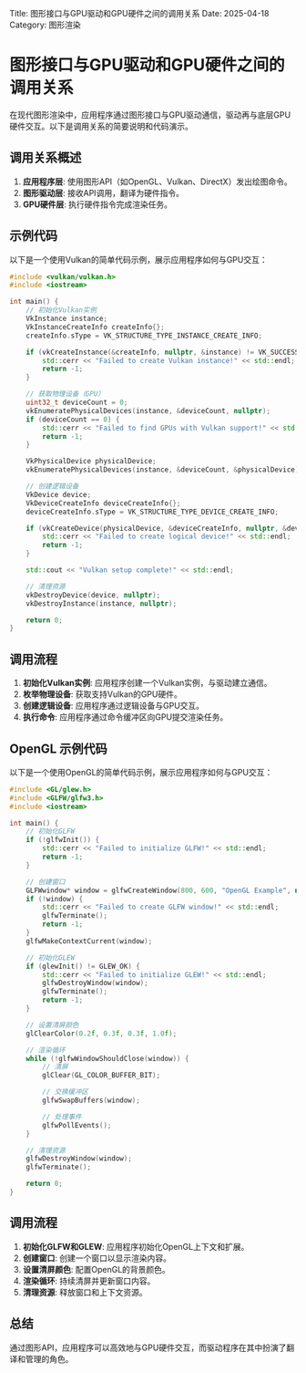 Title: 图形接口与GPU驱动和GPU硬件之间的调用关系
Date: 2025-04-18
Category: 图形渲染

# 图形接口与GPU驱动和GPU硬件之间的调用关系

在现代图形渲染中，应用程序通过图形接口与GPU驱动通信，驱动再与底层GPU硬件交互。以下是调用关系的简要说明和代码演示。

## 调用关系概述

1. **应用程序层**: 使用图形API（如OpenGL、Vulkan、DirectX）发出绘图命令。
2. **图形驱动层**: 接收API调用，翻译为硬件指令。
3. **GPU硬件层**: 执行硬件指令完成渲染任务。

## 示例代码

以下是一个使用Vulkan的简单代码示例，展示应用程序如何与GPU交互：

```cpp
#include <vulkan/vulkan.h>
#include <iostream>

int main() {
    // 初始化Vulkan实例
    VkInstance instance;
    VkInstanceCreateInfo createInfo{};
    createInfo.sType = VK_STRUCTURE_TYPE_INSTANCE_CREATE_INFO;

    if (vkCreateInstance(&createInfo, nullptr, &instance) != VK_SUCCESS) {
        std::cerr << "Failed to create Vulkan instance!" << std::endl;
        return -1;
    }

    // 获取物理设备（GPU）
    uint32_t deviceCount = 0;
    vkEnumeratePhysicalDevices(instance, &deviceCount, nullptr);
    if (deviceCount == 0) {
        std::cerr << "Failed to find GPUs with Vulkan support!" << std::endl;
        return -1;
    }

    VkPhysicalDevice physicalDevice;
    vkEnumeratePhysicalDevices(instance, &deviceCount, &physicalDevice);

    // 创建逻辑设备
    VkDevice device;
    VkDeviceCreateInfo deviceCreateInfo{};
    deviceCreateInfo.sType = VK_STRUCTURE_TYPE_DEVICE_CREATE_INFO;

    if (vkCreateDevice(physicalDevice, &deviceCreateInfo, nullptr, &device) != VK_SUCCESS) {
        std::cerr << "Failed to create logical device!" << std::endl;
        return -1;
    }

    std::cout << "Vulkan setup complete!" << std::endl;

    // 清理资源
    vkDestroyDevice(device, nullptr);
    vkDestroyInstance(instance, nullptr);

    return 0;
}
```

## 调用流程

1. **初始化Vulkan实例**: 应用程序创建一个Vulkan实例，与驱动建立通信。
2. **枚举物理设备**: 获取支持Vulkan的GPU硬件。
3. **创建逻辑设备**: 应用程序通过逻辑设备与GPU交互。
4. **执行命令**: 应用程序通过命令缓冲区向GPU提交渲染任务。

## OpenGL 示例代码

以下是一个使用OpenGL的简单代码示例，展示应用程序如何与GPU交互：

```cpp
#include <GL/glew.h>
#include <GLFW/glfw3.h>
#include <iostream>

int main() {
    // 初始化GLFW
    if (!glfwInit()) {
        std::cerr << "Failed to initialize GLFW!" << std::endl;
        return -1;
    }

    // 创建窗口
    GLFWwindow* window = glfwCreateWindow(800, 600, "OpenGL Example", nullptr, nullptr);
    if (!window) {
        std::cerr << "Failed to create GLFW window!" << std::endl;
        glfwTerminate();
        return -1;
    }
    glfwMakeContextCurrent(window);

    // 初始化GLEW
    if (glewInit() != GLEW_OK) {
        std::cerr << "Failed to initialize GLEW!" << std::endl;
        glfwDestroyWindow(window);
        glfwTerminate();
        return -1;
    }

    // 设置清屏颜色
    glClearColor(0.2f, 0.3f, 0.3f, 1.0f);

    // 渲染循环
    while (!glfwWindowShouldClose(window)) {
        // 清屏
        glClear(GL_COLOR_BUFFER_BIT);

        // 交换缓冲区
        glfwSwapBuffers(window);

        // 处理事件
        glfwPollEvents();
    }

    // 清理资源
    glfwDestroyWindow(window);
    glfwTerminate();

    return 0;
}
```

## 调用流程

1. **初始化GLFW和GLEW**: 应用程序初始化OpenGL上下文和扩展。
2. **创建窗口**: 创建一个窗口以显示渲染内容。
3. **设置清屏颜色**: 配置OpenGL的背景颜色。
4. **渲染循环**: 持续清屏并更新窗口内容。
5. **清理资源**: 释放窗口和上下文资源。
## 总结

通过图形API，应用程序可以高效地与GPU硬件交互，而驱动程序在其中扮演了翻译和管理的角色。